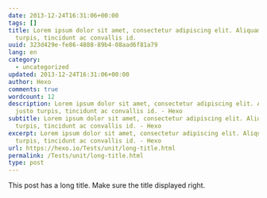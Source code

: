 ```yaml
---
date: 2013-12-24T16:31:06+00:00
tags: []
title: Lorem ipsum dolor sit amet, consectetur adipiscing elit. Aliquam justo
  turpis, tincidunt ac convallis id.
uuid: 323d429e-fe86-4888-89b4-08aad6f81a79
lang: en
category:
  - uncategorized
updated: 2013-12-24T16:31:06+00:00
author: Hexo
comments: true
wordcount: 12
description: Lorem ipsum dolor sit amet, consectetur adipiscing elit. Aliquam
  justo turpis, tincidunt ac convallis id. - Hexo
subtitle: Lorem ipsum dolor sit amet, consectetur adipiscing elit. Aliquam justo
  turpis, tincidunt ac convallis id. - Hexo
excerpt: Lorem ipsum dolor sit amet, consectetur adipiscing elit. Aliquam justo
  turpis, tincidunt ac convallis id. - Hexo
url: https://hexo.io/Tests/unit/long-title.html
permalink: /Tests/unit/long-title.html
type: post
---
```


This post has a long title. Make sure the title displayed right.